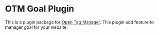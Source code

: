 # OTM Goal Plugin

This is a plugin package for [Open Tag Manager](https://github.com/open-tag-manager/open-tag-manager).
This plugin add feature to manager goal for your website.
